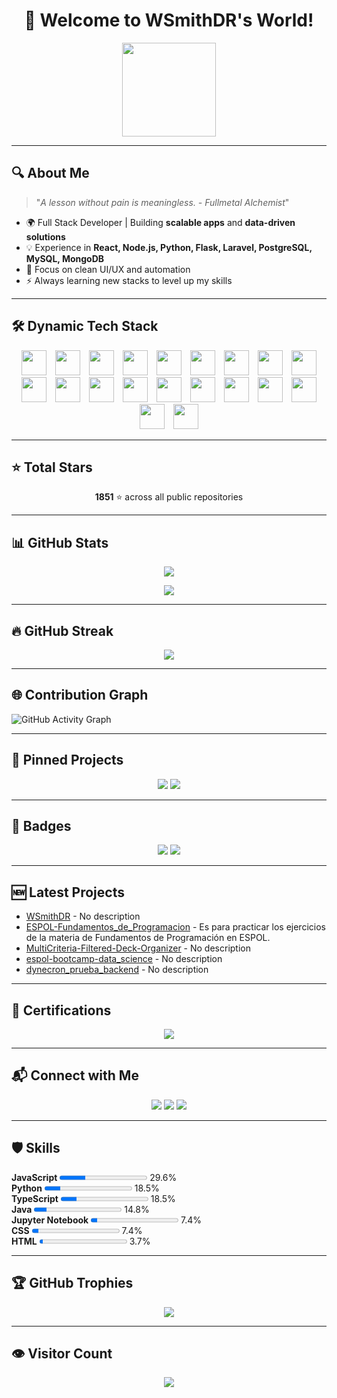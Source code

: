 <!-- HEADER -->
<h1 align="center">🐉 Welcome to WSmithDR's World!</h1>
<p align="center">
  <img src="https://media.giphy.com/media/JIX9t2j0ZTN9S/giphy.gif" width="150"/>
</p>

---

## 🔍 About Me
> "_A lesson without pain is meaningless. - Fullmetal Alchemist_"

- 🌍 Full Stack Developer | Building **scalable apps** and **data-driven solutions**  
- 💡 Experience in **React, Node.js, Python, Flask, Laravel, PostgreSQL, MySQL, MongoDB**  
- 🎨 Focus on clean UI/UX and automation  
- ⚡ Always learning new stacks to level up my skills  

---

## 🛠 Dynamic Tech Stack
<p align="center">
<img src="https://skillicons.dev/icons?i=javascript" height="40" style="margin: 0 5px;"/> <img src="https://skillicons.dev/icons?i=python" height="40" style="margin: 0 5px;"/> <img src="https://skillicons.dev/icons?i=typescript" height="40" style="margin: 0 5px;"/> <img src="https://skillicons.dev/icons?i=java" height="40" style="margin: 0 5px;"/> <img src="https://skillicons.dev/icons?i=jupyter notebook" height="40" style="margin: 0 5px;"/> <img src="https://skillicons.dev/icons?i=shell" height="40" style="margin: 0 5px;"/> <img src="https://skillicons.dev/icons?i=php" height="40" style="margin: 0 5px;"/> <img src="https://skillicons.dev/icons?i=css" height="40" style="margin: 0 5px;"/> <img src="https://skillicons.dev/icons?i=html" height="40" style="margin: 0 5px;"/> <img src="https://skillicons.dev/icons?i=kotlin" height="40" style="margin: 0 5px;"/> <img src="https://skillicons.dev/icons?i=c#" height="40" style="margin: 0 5px;"/> <img src="https://skillicons.dev/icons?i=vue" height="40" style="margin: 0 5px;"/> <img src="https://skillicons.dev/icons?i=swift" height="40" style="margin: 0 5px;"/> <img src="https://skillicons.dev/icons?i=dart" height="40" style="margin: 0 5px;"/> <img src="https://skillicons.dev/icons?i=c++" height="40" style="margin: 0 5px;"/> <img src="https://skillicons.dev/icons?i=astro" height="40" style="margin: 0 5px;"/> <img src="https://skillicons.dev/icons?i=rich text format" height="40" style="margin: 0 5px;"/> <img src="https://skillicons.dev/icons?i=makefile" height="40" style="margin: 0 5px;"/> <img src="https://skillicons.dev/icons?i=ruby" height="40" style="margin: 0 5px;"/> <img src="https://skillicons.dev/icons?i=scss" height="40" style="margin: 0 5px;"/>
</p>

---

## ⭐ Total Stars
<p align="center">
<b>1851</b> ⭐ across all public repositories
</p>

---

## 📊 GitHub Stats
<p align="center">
  <img src="https://github-readme-stats.vercel.app/api?username=WSmithDR&show_icons=true&theme=algolia&title_color=00bfa5&icon_color=00bfa5&text_color=ffffff&bg_color=0d1117" />
</p>
<p align="center">
  <img src="https://github-readme-stats.vercel.app/api/top-langs/?username=WSmithDR&layout=compact&theme=algolia&title_color=00bfa5&text_color=ffffff&bg_color=0d1117" />
</p>

---

## 🔥 GitHub Streak
<p align="center">
<img src="https://github-readme-streak-stats.herokuapp.com?user=WSmithDR&theme=dark&ring=00bfa5&fire=00bfa5&currStreakLabel=00bfa5" />
</p>

---

## 🌐 Contribution Graph
![GitHub Activity Graph](https://github-readme-activity-graph.vercel.app/graph?username=WSmithDR&theme=github-compact&color=00bfa5&line=00bfa5&point=00bfa5)

---

## 📌 Pinned Projects
<p align="center">
<a href="https://github.com/WSmithDR/machine-learning-project"><img src="https://github-readme-stats.vercel.app/api/pin/?username=WSmithDR&repo=machine-learning-project&theme=algolia&title_color=00bfa5" /></a> <a href="https://github.com/WSmithDR/WSmithDR"><img src="https://github-readme-stats.vercel.app/api/pin/?username=WSmithDR&repo=WSmithDR&theme=algolia&title_color=00bfa5" /></a>
</p>

---

## 🏅 Badges
<p align="center">
  <img src="https://img.shields.io/github/followers/WSmithDR?label=Follow&style=social" />
  <img src="https://img.shields.io/github/stars/WSmithDR?affiliations=OWNER%2CCOLLABORATOR%2CORGANIZATION_MEMBER&style=social" />
</p>

---

## 🆕 Latest Projects
<ul>
<li><a href="https://github.com/WSmithDR/WSmithDR">WSmithDR</a> - No description</li>
<li><a href="https://github.com/WSmithDR/ESPOL-Fundamentos_de_Programacion">ESPOL-Fundamentos_de_Programacion</a> - Es para practicar los ejercicios de la materia de Fundamentos de Programación en ESPOL.</li>
<li><a href="https://github.com/WSmithDR/MultiCriteria-Filtered-Deck-Organizer">MultiCriteria-Filtered-Deck-Organizer</a> - No description</li>
<li><a href="https://github.com/WSmithDR/espol-bootcamp-data_science">espol-bootcamp-data_science</a> - No description</li>
<li><a href="https://github.com/WSmithDR/dynecron_prueba_backend">dynecron_prueba_backend</a> - No description</li>
</ul>

---

## 📜 Certifications
<p align="center">
  <!-- Puedes agregar aquí tus certificados de LinkedIn manualmente o automatizarlo si tienes una API -->
  <a href="https://www.linkedin.com/in/wsmith123/details/certifications/">
    <img src="https://img.shields.io/badge/LinkedIn%20Certifications-00bfa5?style=for-the-badge&logo=linkedin&logoColor=white" />
  </a>
</p>

---

## 📬 Connect with Me
<p align="center">
  <a href="https://www.linkedin.com/in/wsmith123/"><img src="https://img.shields.io/badge/LinkedIn-00bfa5?style=for-the-badge&logo=linkedin&logoColor=white" /></a>
  <a href="mailto:wsmithdrdev@gmail.com"><img src="https://img.shields.io/badge/Email-00bfa5?style=for-the-badge&logo=gmail&logoColor=white" /></a>
  <a href="https://wa.me/593989785480"><img src="https://img.shields.io/badge/WhatsApp-25D366?style=for-the-badge&logo=whatsapp&logoColor=white" /></a>
</p>

---

## 🛡️ Skills
<b>JavaScript</b> <progress value="29.6" max="100"></progress> 29.6%<br>
<b>Python</b> <progress value="18.5" max="100"></progress> 18.5%<br>
<b>TypeScript</b> <progress value="18.5" max="100"></progress> 18.5%<br>
<b>Java</b> <progress value="14.8" max="100"></progress> 14.8%<br>
<b>Jupyter Notebook</b> <progress value="7.4" max="100"></progress> 7.4%<br>
<b>CSS</b> <progress value="7.4" max="100"></progress> 7.4%<br>
<b>HTML</b> <progress value="3.7" max="100"></progress> 3.7%

---

## 🏆 GitHub Trophies
<p align="center">
  <img src="https://github-profile-trophy.vercel.app/?username=WSmithDR&theme=algolia&no-frame=true&no-bg=true&margin-w=15" />
</p>

---

## 👁️ Visitor Count
<p align="center">
  <img src="https://visitor-badge.laobi.icu/badge?page_id=WSmithDR.WSmithDR&left_color=blue&right_color=green&left_text=Visitors" />
</p> 

